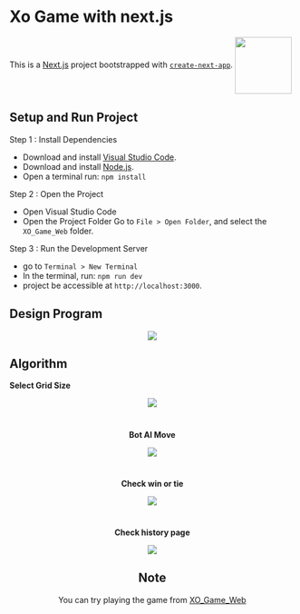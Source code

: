 # Xo Game with next.js
This is a [Next.js](https://nextjs.org/) project bootstrapped with [`create-next-app`](https://github.com/vercel/next.js/tree/canary/packages/create-next-app).
  <img src="https://github.com/user-attachments/assets/26cb9d1f-bc38-492f-a2fd-0dd5aa3257ad" width="100"  align="center"/>

## Setup and Run Project
Step 1 : Install Dependencies

 - Download and install [Visual Studio Code](https://code.visualstudio.com/).
 - Download and install [Node.js](https://nodejs.org/). 
 - Open a terminal  run: `npm install`

Step 2 :  Open the Project

 - Open Visual Studio Code
 - Open the Project Folder Go to `File > Open Folder`, and select the `XO_Game_Web` folder.

Step 3 : Run the Development Server

 - go to `Terminal > New Terminal`
 - In the terminal, run: `npm run dev` 
 - project be accessible at `http://localhost:3000`.

## Design Program
<div id="header" align="center">
  <img src="https://github.com/user-attachments/assets/2a004d49-9232-49b4-8a10-01287c91c846"/>
</div>

## Algorithm

**Select Grid Size**
<div id="header" align="center">
  <img src="https://github.com/user-attachments/assets/54de5e0c-4a02-4bda-8cd8-de297ecb590b"/>
  
#
**Bot AI Move**
<div id="header" align="center">
  <img src="https://github.com/user-attachments/assets/6069367a-96b6-4725-ae94-22b577351d37"/>
  
#
**Check win or tie**
<div id="header" align="center">
  <img src="https://github.com/user-attachments/assets/8f0c13fb-6aa8-4600-a3b7-fbd7846a96d9"/>
  
#
**Check history page**
<div id="header" align="center">
  <img src="https://github.com/user-attachments/assets/e15748c9-e4a7-46ef-a0fd-a5b1d09b9d4e"/>
  
## Note

You can try playing the game from  [XO_Game_Web](https://xo-game-web.vercel.app/)
